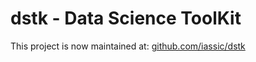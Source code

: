 dstk - Data Science ToolKit
===========================

This project is now maintained at: 
[github.com/iassic/dstk](https://github.com/iassic/dstk)
